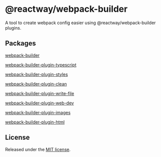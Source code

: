 # @reactway/webpack-builder

A tool to create webpack config easier using @reactway/webpack-builder plugins.

## Packages

[webpack-builder](/packages/webpack-builder)

[webpack-builder-plugin-typescript](/packages/webpack-builder-plugin-typescript)

[webpack-builder-plugin-styles](/packages/webpack-builder-plugin-styles)

[webpack-builder-plugin-clean](/packages/webpack-builder-plugin-clean)

[webpack-builder-plugin-write-file](/packages/webpack-builder-plugin-write-file)

[webpack-builder-plugin-web-dev](/packages/webpack-builder-plugin-web-dev)

[webpack-builder-plugin-images](/packages/webpack-builder-plugin-images)

[webpack-builder-plugin-html](/packages/webpack-builder-plugin-html)

## License

Released under the [MIT license](LICENSE).
